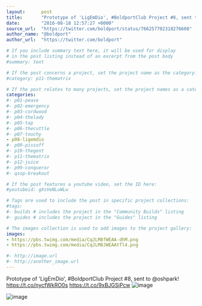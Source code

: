 ```yaml
---
layout:      post
title:       "Prototype of 'LigEmDio', #BoldportClub Project #8, sent to @oshpark!"
date:        "2016-08-18 12:57:27 +0000"
source_url:  "https://twitter.com/boldport/status/766257702318276608"
author_name: "@boldport"
author_url:  "https://twitter.com/boldport"

# If you include summary text here, it will be used for display
# in the post listing instead of an excerpt from the post body
#summary: text

# If the post concerns a project, set the project name as the category:
#category: p11-thematrix

# If the post relates to many projects, set the project names as a categories array:
categories:
#- p01-pease
#- p02-emergency
#- p03-cordwood
#- p04-thelady
#- p05-tap
#- p06-thecuttle
#- p07-touchy
- p08-ligemdio
#- p09-pissoff
#- p10-thegent
#- p11-thematrix
#- p12-juice
#- p99-conqueror
#- qsop-breakout

# If the post features a youtube video, set the ID here:
#youtubeid: gXsVeNLuWLw

# Tags are used to include the post in specific project collections:
#tags:
#- builds # includes the project in the "Community Builds" listing
#- guides # includes the project in the "Guides" listing

# The images collection is used to add images to the project gallery:
images:
- https://pbs.twimg.com/media/CqJLM8fWEAA-dhM.png
- https://pbs.twimg.com/media/CqJLM8JWEAAtTl4.png

#- http://image.url
#- http://another_image.url
---
```


Prototype of 'LigEmDio', #BoldportClub Project #8, sent to @oshpark! https://t.co/nycfWkRO0s https://t.co/9xBJGSjPcw
![image](https://pbs.twimg.com/media/CqJLM8fWEAA-dhM.png)

![image](https://pbs.twimg.com/media/CqJLM8JWEAAtTl4.png)


